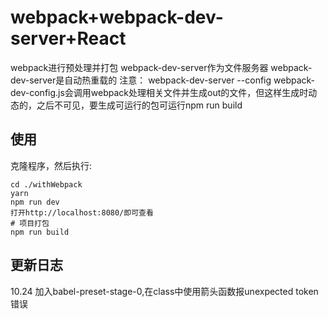 # webpack+webpack-dev-server+React
webpack进行预处理并打包
webpack-dev-server作为文件服务器
webpack-dev-server是自动热重载的
注意：
webpack-dev-server --config webpack-dev-config.js会调用webpack处理相关文件并生成out的文件，但这样生成时动态的，之后不可见，要生成可运行的包可运行npm run build
## 使用
克隆程序，然后执行:
```
cd ./withWebpack
yarn
npm run dev
打开http://localhost:8080/即可查看
# 项目打包
npm run build
```

## 更新日志
10.24 加入babel-preset-stage-0,在class中使用箭头函数报unexpected token错误